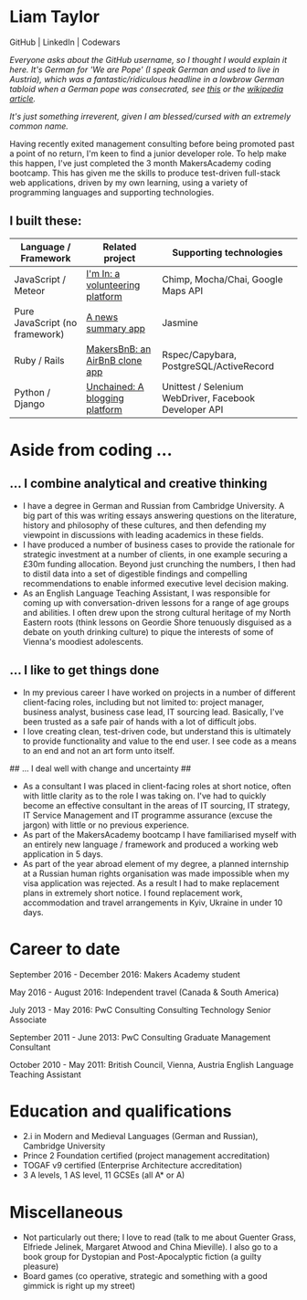 # Liam Taylor

GitHub | LinkedIn | Codewars

_Everyone asks about the GitHub username, so I thought I would explain it here. It's German for 'We are Pope' (I speak German and used to live in Austria), which was a  fantastic/ridiculous headline in a lowbrow German tabloid when a German pope was consecrated, see [this](https://www.google.co.uk/search?q=wirsind+papst+bild&espv=2&biw=1231&bih=633&source=lnms&tbm=isch&sa=X&ved=0ahUKEwi-pMqjnYDRAhVCshQKHcktB_0Q_AUIBigB&dpr=2#imgrc=VCYdUJ3YpSRwiM%3A) or the [wikipedia article](https://de.wikipedia.org/wiki/Wir_sind_Papst!)._

_It's just something irreverent, given I am blessed/cursed with an extremely common name._

Having recently exited management consulting before being promoted past a point of no return, I'm keen to find a junior developer role. To help make this happen, I've just completed the 3 month MakersAcademy coding bootcamp. This has given me the skills to produce test-driven full-stack web applications, driven by my own learning, using a variety of programming languages and supporting technologies.

## I built these: ##

| Language / Framework | Related project | Supporting technologies |
|---|---|---|
|JavaScript / Meteor | [I'm In: a volunteering platform](https://github.com/wirsindpapst/project-snowflake) | Chimp, Mocha/Chai, Google Maps API
| Pure JavaScript (no framework) | [A news summary app](https://github.com/wirsindpapst/news-app-js) | Jasmine |
| Ruby / Rails | [MakersBnB: an AirBnB clone app](https://github.com/wirsindpapst/makersbnb) | Rspec/Capybara, PostgreSQL/ActiveRecord |
| Python / Django | [Unchained: A blogging platform](https://github.com/wirsindpapst/unchained_blog) | Unittest / Selenium WebDriver, Facebook Developer API

# Aside from coding ... #

## ... I combine analytical and creative thinking ##

 -  I have a degree in German and Russian from Cambridge University. A big part of this was writing essays answering questions on the literature, history and philosophy of these cultures, and then defending my viewpoint in discussions with leading academics in these fields.
 -  I have produced a number of business cases to provide the rationale for strategic investment at a number of clients, in one example securing a £30m funding allocation. Beyond just crunching the numbers, I then had to distil data into a set of digestible findings and compelling recommendations to enable informed executive level decision making.
 - As an English Language Teaching Assistant, I was responsible for coming up with conversation-driven lessons for a range of age groups and abilities. I often drew upon the strong cultural heritage of my North Eastern roots (think lessons on Geordie Shore tenuously disguised as a debate on youth drinking culture) to pique the interests of some of Vienna's moodiest adolescents.

## ... I like to get things done ##

-  In my previous career I have worked on projects in a number of different client-facing roles, including but not limited to: project manager, business analyst, business case lead, IT sourcing lead. Basically, I've been trusted as a safe pair of hands with a lot of difficult jobs.
 -  I love creating clean, test-driven code, but understand this is ultimately to provide functionality and value to the end user. I see code as a means to an end and not an art form unto itself.

## ... I deal well with change and uncertainty ##

 -  As a consultant I was placed in client-facing roles at short notice, often with little clarity as to the role I was taking on. I've had to quickly become an effective consultant in the areas of IT sourcing, IT strategy, IT Service Management and IT programme assurance (excuse the jargon) with little or no previous experience.
 -  As part of the MakersAcademy bootcamp I have familiarised myself with an entirely new language / framework and produced a working web application in 5 days.
 -  As part of the year abroad element of my degree, a planned internship at a Russian human rights organisation was made impossible when my visa application was rejected. As a result I had to make replacement plans in extremely short notice. I found replacement work, accommodation and travel arrangements in Kyiv, Ukraine in under 10 days.

# Career to date

September 2016 - December 2016: Makers Academy student

May 2016 - August 2016: Independent travel (Canada & South America)

July 2013 - May 2016: PwC Consulting
Consulting Technology Senior Associate

September 2011 - June 2013: PwC Consulting
Graduate Management Consultant

October 2010 - May 2011: British Council, Vienna, Austria
English Language Teaching Assistant


# Education and qualifications #

 -  2.i in Modern and Medieval Languages (German and Russian), Cambridge University
 -  Prince 2 Foundation certified (project management accreditation)
 -  TOGAF v9 certified (Enterprise Architecture accreditation)
 - 3 A levels, 1 AS level, 11 GCSEs (all A* or A)

# Miscellaneous

 -  Not particularly out there; I love to read (talk to me about Guenter Grass, Elfriede Jelinek, Margaret Atwood and China Mieville). I also go to a book group for Dystopian and Post-Apocalyptic fiction (a guilty pleasure)
 -  Board games (co operative, strategic and something with a good gimmick is right up my street)
